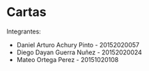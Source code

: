 # Cartas

Integrantes:
* Daniel Arturo Achury Pinto - 20152020057
* Diego Dayan Guerra Nuñez -   20152020024
* Mateo Ortega Perez -         20151020108 
